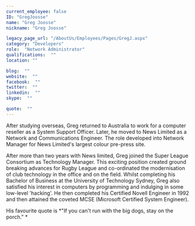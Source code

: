 ```yaml
---
current_employee: false
ID: "GregJoosse"
name: "Greg Joosse"
nickname: "Greg Joosse"

legacy_page_url: "/AboutUs/Employees/Pages/GregJ.aspx"
category: "Developers"
role:  "Network Administrator"
qualifications:  ""
location: ""

blog:  ""
website:  ""
facebook:  ""
twitter:  ""
linkedin:  ""
skype:  ""

quote:  ""
---
```


After studying overseas, Greg returned to Australia to work for a computer reseller as a System Support Officer. Later, he moved to News Limited as a Network and Communications Engineer. The role developed into Network Manager for News Limited's largest colour pre-press site.

After more than two years with News limited, Greg joined the Super League Consortium as Technology Manager. This exciting position created ground breaking advances for Rugby League and co-ordinated the modernisation of club technology in the office and on the field. Whilst completing his Bachelor of Business at the University of Technology Sydney, Greg also satisfied his interest in computers by programming and indulging in some low-level 'hacking'. He then completed his Certified Novell Engineer in 1992 and then attained the coveted MCSE (Microsoft Certified System Engineer).

His favourite quote is *"If you can't run with the big dogs, stay on the porch." *